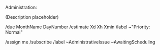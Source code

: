 Administration:

(Description placeholder)

/due MonthName DayNumber
/estimate Xd Xh Xmin
/label ~"Priority: Normal"

/assign me
/subscribe
/label ~AdministrativeIssue ~AwaitingScheduling
